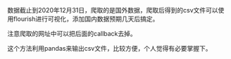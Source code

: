 数据截止到2020年12月31日，爬取的是国外数据，爬取后得到的csv文件可以使用flourish进行可视化，添加国内数据预期几天后搞定。

注意爬取的网址中可以把后面的callback去掉。

这个方法利用pandas来输出csv文件，比较方便，个人觉得有必要掌握下。